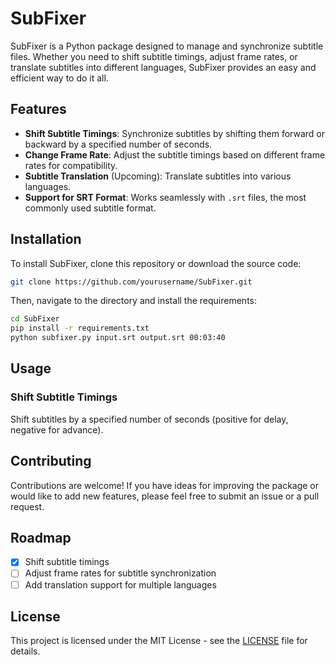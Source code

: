 # **SubFixer**

SubFixer is a Python package designed to manage and synchronize subtitle files. Whether you need to shift subtitle timings, adjust frame rates, or translate subtitles into different languages, SubFixer provides an easy and efficient way to do it all.

## **Features**
- **Shift Subtitle Timings**: Synchronize subtitles by shifting them forward or backward by a specified number of seconds.
- **Change Frame Rate**: Adjust the subtitle timings based on different frame rates for compatibility.
- **Subtitle Translation** (Upcoming): Translate subtitles into various languages.
- **Support for SRT Format**: Works seamlessly with `.srt` files, the most commonly used subtitle format.

## **Installation**

To install SubFixer, clone this repository or download the source code:

```bash
git clone https://github.com/yourusername/SubFixer.git
```

Then, navigate to the directory and install the requirements:

```bash
cd SubFixer
pip install -r requirements.txt
python subfixer.py input.srt output.srt 00:03:40
```

## **Usage**

### **Shift Subtitle Timings**
Shift subtitles by a specified number of seconds (positive for delay, negative for advance).

## **Contributing**

Contributions are welcome! If you have ideas for improving the package or would like to add new features, please feel free to submit an issue or a pull request.

## **Roadmap**
- [x] Shift subtitle timings
- [ ] Adjust frame rates for subtitle synchronization
- [ ] Add translation support for multiple languages

## **License**

This project is licensed under the MIT License - see the [LICENSE](LICENSE) file for details.
